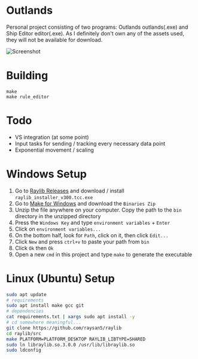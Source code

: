 # Outlands
Personal project consisting of two programs: Outlands outlands(.exe) and Ship Editor editor(.exe). As I definitely don't own any of the assets used, they will not be available for download.

![Screenshot](https://cdn.discordapp.com/attachments/174372275133480960/748985374596005948/unknown.png)

# Building
```
make
make rule_editor
```

# Todo
* VS integration (at some point)
* Input tasks for sending / tracking every necessary data point 
* Exponential movement / scaling

# Windows Setup
1. Go to [Raylib Releases](https://github.com/raysan5/raylib/releases) and download / install `raylib_installer_v300.tcc.exe`
2. Go to [Make for Windows](http://gnuwin32.sourceforge.net/packages/make.htm) and download the `Binaries Zip`
3. Unzip the file anywhere on your computer. Copy the path to the `bin` directory in the unzipped directory
4. Press the `Windows Key` and type `environment variables` + `Enter`
5. Click on `environment variables...`
6. On the bottom half, look for `Path`, click on it, then click `Edit...`
7. Click `New` and press `ctrl+v` to paste your path from `bin`
8. Click `Ok` then `Ok`
9. Open a new `cmd` in this project and type `make` to generate the executable

# Linux (Ubuntu) Setup
```bash
sudo apt update
# requirements
sudo apt install make gcc git
# dependencies
cat requirements.txt | xargs sudo apt install -y
# cd somewhere meaningful...
git clone https://github.com/raysan5/raylib
cd raylib/src
make PLATFORM=PLATFORM_DESKTOP RAYLIB_LIBTYPE=SHARED
sudo ln libraylib.so.3.0.0 /usr/lib/libraylib.so
sudo ldconfig
```
